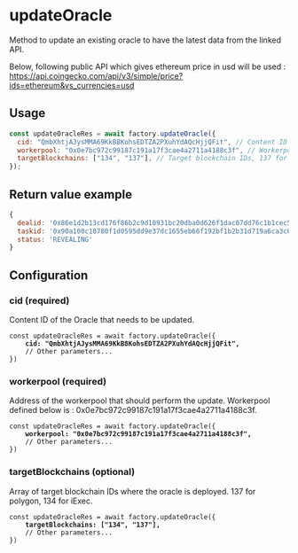 # updateOracle

Method to update an existing oracle to have the latest data from the linked API.

Below, following public API which gives ethereum price in usd will be used : https://api.coingecko.com/api/v3/simple/price?ids=ethereum&vs_currencies=usd

## Usage

```javascript
const updateOracleRes = await factory.updateOracle({
  cid: "QmbXhtjAJysMMA69KkB8KohsEDTZA2PXuhYdAQcHjjQFit", // Content ID of the Oracle
  workerpool: "0x0e7bc972c99187c191a17f3cae4a2711a4188c3f", // Workerpool address (required)
  targetBlockchains: ["134", "137"], // Target blockchain IDs, 137 for polygon, 134 for iExec (required)
});
```

## Return value example

```javascript
{
  dealid: '0x86e1d2b13cd176f86b2c9d10931bc20dba0d626f1dac07dd76c1b1cec569f232',
  taskid: '0x90a100c10780f1d0595dd9e37dc1655eb66f192bf1b2b31d719a6ca3c6b62d07',
  status: 'REVEALING'
}
```

## Configuration

### cid (required)

Content ID of the Oracle that needs to be updated.

<pre class="language-javascript"><code class="lang-javascript">const updateOracleRes = await factory.updateOracle({
<strong>    cid: "QmbXhtjAJysMMA69KkB8KohsEDTZA2PXuhYdAQcHjjQFit",
</strong>    // Other parameters...
})
</code></pre>

### workerpool (required)

Address of the workerpool that should perform the update. 
Workerpool defined below is : 0x0e7bc972c99187c191a17f3cae4a2711a4188c3f.

<pre class="language-javascript"><code class="lang-javascript">const updateOracleRes = await factory.updateOracle({
<strong>    workerpool: "0x0e7bc972c99187c191a17f3cae4a2711a4188c3f",
</strong>    // Other parameters...
})
</code></pre>

### targetBlockchains (optional)

Array of target blockchain IDs where the oracle is deployed. 137 for polygon, 134 for iExec.

<pre class="language-javascript"><code class="lang-javascript">const updateOracleRes = await factory.updateOracle({
<strong>    targetBlockchains: ["134", "137"],
</strong>    // Other parameters...
})
</code></pre>
